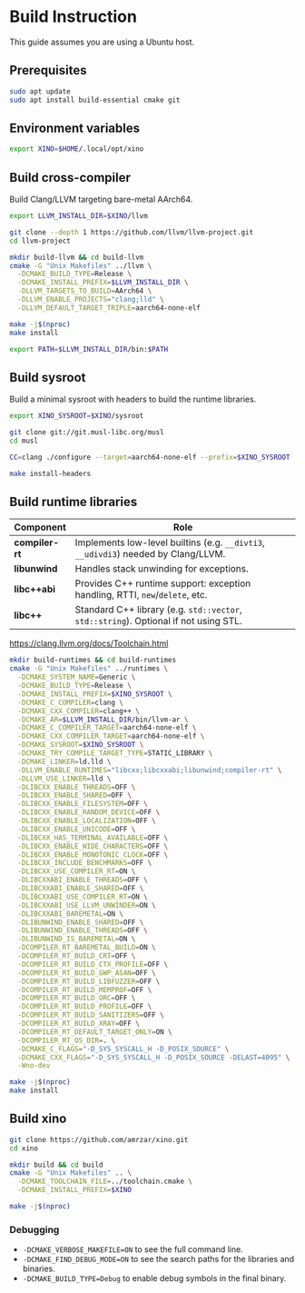 # Build Instruction

This guide assumes you are using a Ubuntu host.

## Prerequisites

```bash
sudo apt update
sudo apt install build-essential cmake git
```
## Environment variables

```bash
export XINO=$HOME/.local/opt/xino
```

## Build cross-compiler

Build Clang/LLVM targeting bare-metal AArch64.

```bash
export LLVM_INSTALL_DIR=$XINO/llvm

git clone --depth 1 https://github.com/llvm/llvm-project.git
cd llvm-project

mkdir build-llvm && cd build-llvm
cmake -G "Unix Makefiles" ../llvm \
  -DCMAKE_BUILD_TYPE=Release \
  -DCMAKE_INSTALL_PREFIX=$LLVM_INSTALL_DIR \
  -DLLVM_TARGETS_TO_BUILD=AArch64 \
  -DLLVM_ENABLE_PROJECTS="clang;lld" \
  -DLLVM_DEFAULT_TARGET_TRIPLE=aarch64-none-elf

make -j$(nproc)
make install

export PATH=$LLVM_INSTALL_DIR/bin:$PATH
```

## Build sysroot

Build a minimal sysroot with headers to build the runtime libraries.

```bash
export XINO_SYSROOT=$XINO/sysroot

git clone git://git.musl-libc.org/musl
cd musl

CC=clang ./configure --target=aarch64-none-elf --prefix=$XINO_SYSROOT

make install-headers
```

## Build runtime libraries

| Component | Role |
| - | - |
| **compiler-rt** | Implements low-level builtins (e.g. `__divti3`, `__udivdi3`) needed by Clang/LLVM. |
| **libunwind** | Handles stack unwinding for exceptions. |
| **libc++abi** | Provides C++ runtime support: exception handling, RTTI, `new`/`delete`, etc. |
| **libc++** | Standard C++ library (e.g. `std::vector`, `std::string`). Optional if not using STL. |

https://clang.llvm.org/docs/Toolchain.html

```bash
mkdir build-runtimes && cd build-runtimes
cmake -G "Unix Makefiles" ../runtimes \
  -DCMAKE_SYSTEM_NAME=Generic \
  -DCMAKE_BUILD_TYPE=Release \
  -DCMAKE_INSTALL_PREFIX=$XINO_SYSROOT \
  -DCMAKE_C_COMPILER=clang \
  -DCMAKE_CXX_COMPILER=clang++ \
  -DCMAKE_AR=$LLVM_INSTALL_DIR/bin/llvm-ar \
  -DCMAKE_C_COMPILER_TARGET=aarch64-none-elf \
  -DCMAKE_CXX_COMPILER_TARGET=aarch64-none-elf \
  -DCMAKE_SYSROOT=$XINO_SYSROOT \
  -DCMAKE_TRY_COMPILE_TARGET_TYPE=STATIC_LIBRARY \
  -DCMAKE_LINKER=ld.lld \
  -DLLVM_ENABLE_RUNTIMES="libcxx;libcxxabi;libunwind;compiler-rt" \
  -DLLVM_USE_LINKER=lld \
  -DLIBCXX_ENABLE_THREADS=OFF \
  -DLIBCXX_ENABLE_SHARED=OFF \
  -DLIBCXX_ENABLE_FILESYSTEM=OFF \
  -DLIBCXX_ENABLE_RANDOM_DEVICE=OFF \
  -DLIBCXX_ENABLE_LOCALIZATION=OFF \
  -DLIBCXX_ENABLE_UNICODE=OFF \
  -DLIBCXX_HAS_TERMINAL_AVAILABLE=OFF \
  -DLIBCXX_ENABLE_WIDE_CHARACTERS=OFF \
  -DLIBCXX_ENABLE_MONOTONIC_CLOCK=OFF \
  -DLIBCXX_INCLUDE_BENCHMARKS=OFF \
  -DLIBCXX_USE_COMPILER_RT=ON \
  -DLIBCXXABI_ENABLE_THREADS=OFF \
  -DLIBCXXABI_ENABLE_SHARED=OFF \
  -DLIBCXXABI_USE_COMPILER_RT=ON \
  -DLIBCXXABI_USE_LLVM_UNWINDER=ON \
  -DLIBCXXABI_BAREMETAL=ON \
  -DLIBUNWIND_ENABLE_SHARED=OFF \
  -DLIBUNWIND_ENABLE_THREADS=OFF \
  -DLIBUNWIND_IS_BAREMETAL=ON \
  -DCOMPILER_RT_BAREMETAL_BUILD=ON \
  -DCOMPILER_RT_BUILD_CRT=OFF \
  -DCOMPILER_RT_BUILD_CTX_PROFILE=OFF \
  -DCOMPILER_RT_BUILD_GWP_ASAN=OFF \
  -DCOMPILER_RT_BUILD_LIBFUZZER=OFF \
  -DCOMPILER_RT_BUILD_MEMPROF=OFF \
  -DCOMPILER_RT_BUILD_ORC=OFF \
  -DCOMPILER_RT_BUILD_PROFILE=OFF \
  -DCOMPILER_RT_BUILD_SANITIZERS=OFF \
  -DCOMPILER_RT_BUILD_XRAY=OFF \
  -DCOMPILER_RT_DEFAULT_TARGET_ONLY=ON \
  -DCOMPILER_RT_OS_DIR=. \
  -DCMAKE_C_FLAGS="-D_SYS_SYSCALL_H -D_POSIX_SOURCE" \
  -DCMAKE_CXX_FLAGS="-D_SYS_SYSCALL_H -D_POSIX_SOURCE -DELAST=4095" \
  -Wno-dev

make -j$(nproc)
make install
```

## Build xino

```bash
git clone https://github.com/amrzar/xino.git
cd xino

mkdir build && cd build
cmake -G "Unix Makefiles" .. \
  -DCMAKE_TOOLCHAIN_FILE=../toolchain.cmake \
  -DCMAKE_INSTALL_PREFIX=$XINO

make -j$(nproc)
```

### Debugging
- `-DCMAKE_VERBOSE_MAKEFILE=ON` to see the full command line.
- `-DCMAKE_FIND_DEBUG_MODE=ON` to see the search paths for the libraries and binaries.
- `-DCMAKE_BUILD_TYPE=Debug` to enable debug symbols in the final binary.
